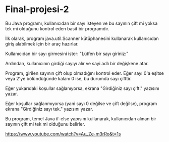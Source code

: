 # Final-projesi-2

Bu Java programı, kullanıcıdan bir sayı isteyen ve bu sayının çift mi yoksa tek mi olduğunu kontrol eden basit bir programdır.

İlk olarak, program java.util.Scanner kütüphanesini kullanarak kullanıcıdan giriş alabilmek için bir araç hazırlar.

Kullanıcıdan bir sayı girmesini ister: "Lütfen bir sayı giriniz:"

Ardından, kullanıcının girdiği sayıyı alır ve sayi adlı bir değişkene atar.

Program, girilen sayının çift olup olmadığını kontrol eder. Eğer sayı 0'a eşitse veya 2'ye bölündüğünde kalanı 0 ise, bu durumda sayı çifttir.

Eğer yukarıdaki koşullar sağlanıyorsa, ekrana "Girdiğiniz sayı çift." yazısını yazar.

Eğer koşullar sağlanmıyorsa (yani sayı 0 değilse ve çift değilse), program ekrana "Girdiğiniz sayı tek." yazısını yazar.

Bu program, temel Java if-else yapısını kullanarak, kullanıcıdan alınan bir sayının çift mi tek mi olduğunu belirler.

https://www.youtube.com/watch?v=Au_Ze-m3rRo&t=1s
